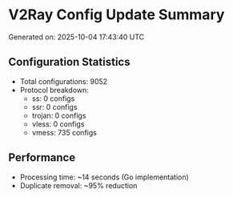 # V2Ray Config Update Summary
Generated on: 2025-10-04 17:43:40 UTC

## Configuration Statistics
- Total configurations: 9052
- Protocol breakdown:
  - ss: 0 configs
  - ssr: 0 configs
  - trojan: 0 configs
  - vless: 0 configs
  - vmess: 735 configs

## Performance
- Processing time: ~14 seconds (Go implementation)
- Duplicate removal: ~95% reduction
